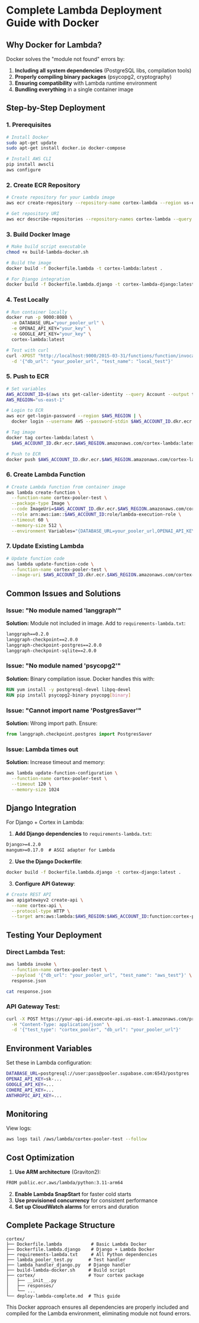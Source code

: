 # Complete Lambda Deployment Guide with Docker

## Why Docker for Lambda?

Docker solves the "module not found" errors by:
1. **Including all system dependencies** (PostgreSQL libs, compilation tools)
2. **Properly compiling binary packages** (psycopg2, cryptography)
3. **Ensuring compatibility** with Lambda runtime environment
4. **Bundling everything** in a single container image

## Step-by-Step Deployment

### 1. Prerequisites
```bash
# Install Docker
sudo apt-get update
sudo apt-get install docker.io docker-compose

# Install AWS CLI
pip install awscli
aws configure
```

### 2. Create ECR Repository
```bash
# Create repository for your Lambda image
aws ecr create-repository --repository-name cortex-lambda --region us-east-1

# Get repository URI
aws ecr describe-repositories --repository-names cortex-lambda --query 'repositories[0].repositoryUri' --output text
```

### 3. Build Docker Image
```bash
# Make build script executable
chmod +x build-lambda-docker.sh

# Build the image
docker build -f Dockerfile.lambda -t cortex-lambda:latest .

# For Django integration
docker build -f Dockerfile.lambda.django -t cortex-lambda-django:latest .
```

### 4. Test Locally
```bash
# Run container locally
docker run -p 9000:8080 \
  -e DATABASE_URL="your_pooler_url" \
  -e OPENAI_API_KEY="your_key" \
  -e GOOGLE_API_KEY="your_key" \
  cortex-lambda:latest

# Test with curl
curl -XPOST "http://localhost:9000/2015-03-31/functions/function/invocations" \
  -d '{"db_url": "your_pooler_url", "test_name": "local_test"}'
```

### 5. Push to ECR
```bash
# Set variables
AWS_ACCOUNT_ID=$(aws sts get-caller-identity --query Account --output text)
AWS_REGION="us-east-1"

# Login to ECR
aws ecr get-login-password --region $AWS_REGION | \
  docker login --username AWS --password-stdin $AWS_ACCOUNT_ID.dkr.ecr.$AWS_REGION.amazonaws.com

# Tag image
docker tag cortex-lambda:latest \
  $AWS_ACCOUNT_ID.dkr.ecr.$AWS_REGION.amazonaws.com/cortex-lambda:latest

# Push to ECR
docker push $AWS_ACCOUNT_ID.dkr.ecr.$AWS_REGION.amazonaws.com/cortex-lambda:latest
```

### 6. Create Lambda Function
```bash
# Create Lambda function from container image
aws lambda create-function \
  --function-name cortex-pooler-test \
  --package-type Image \
  --code ImageUri=$AWS_ACCOUNT_ID.dkr.ecr.$AWS_REGION.amazonaws.com/cortex-lambda:latest \
  --role arn:aws:iam::$AWS_ACCOUNT_ID:role/lambda-execution-role \
  --timeout 60 \
  --memory-size 512 \
  --environment Variables="{DATABASE_URL=your_pooler_url,OPENAI_API_KEY=your_key}"
```

### 7. Update Existing Lambda
```bash
# Update function code
aws lambda update-function-code \
  --function-name cortex-pooler-test \
  --image-uri $AWS_ACCOUNT_ID.dkr.ecr.$AWS_REGION.amazonaws.com/cortex-lambda:latest
```

## Common Issues and Solutions

### Issue: "No module named 'langgraph'"
**Solution:** Module not included in image. Add to `requirements-lambda.txt`:
```txt
langgraph==0.2.0
langgraph-checkpoint==2.0.0
langgraph-checkpoint-postgres==2.0.0
langgraph-checkpoint-sqlite==2.0.0
```

### Issue: "No module named 'psycopg2'"
**Solution:** Binary compilation issue. Docker handles this with:
```dockerfile
RUN yum install -y postgresql-devel libpq-devel
RUN pip install psycopg2-binary psycopg[binary]
```

### Issue: "Cannot import name 'PostgresSaver'"
**Solution:** Wrong import path. Ensure:
```python
from langgraph.checkpoint.postgres import PostgresSaver
```

### Issue: Lambda times out
**Solution:** Increase timeout and memory:
```bash
aws lambda update-function-configuration \
  --function-name cortex-pooler-test \
  --timeout 120 \
  --memory-size 1024
```

## Django Integration

For Django + Cortex in Lambda:

1. **Add Django dependencies** to `requirements-lambda.txt`:
```txt
Django>=4.2.0
mangum>=0.17.0  # ASGI adapter for Lambda
```

2. **Use the Django Dockerfile**:
```bash
docker build -f Dockerfile.lambda.django -t cortex-django:latest .
```

3. **Configure API Gateway**:
```bash
# Create REST API
aws apigatewayv2 create-api \
  --name cortex-api \
  --protocol-type HTTP \
  --target arn:aws:lambda:$AWS_REGION:$AWS_ACCOUNT_ID:function:cortex-pooler-test
```

## Testing Your Deployment

### Direct Lambda Test:
```bash
aws lambda invoke \
  --function-name cortex-pooler-test \
  --payload '{"db_url": "your_pooler_url", "test_name": "aws_test"}' \
  response.json

cat response.json
```

### API Gateway Test:
```bash
curl -X POST https://your-api-id.execute-api.us-east-1.amazonaws.com/prod \
  -H "Content-Type: application/json" \
  -d '{"test_type": "cortex_pooler", "db_url": "your_pooler_url"}'
```

## Environment Variables

Set these in Lambda configuration:
```bash
DATABASE_URL=postgresql://user:pass@pooler.supabase.com:6543/postgres
OPENAI_API_KEY=sk-...
GOOGLE_API_KEY=...
COHERE_API_KEY=...
ANTHROPIC_API_KEY=...
```

## Monitoring

View logs:
```bash
aws logs tail /aws/lambda/cortex-pooler-test --follow
```

## Cost Optimization

1. **Use ARM architecture** (Graviton2):
```bash
FROM public.ecr.aws/lambda/python:3.11-arm64
```

2. **Enable Lambda SnapStart** for faster cold starts
3. **Use provisioned concurrency** for consistent performance
4. **Set up CloudWatch alarms** for errors and duration

## Complete Package Structure
```
cortex/
├── Dockerfile.lambda           # Basic Lambda Docker
├── Dockerfile.lambda.django    # Django + Lambda Docker
├── requirements-lambda.txt     # All Python dependencies
├── lambda_pooler_test.py      # Test handler
├── lambda_handler_django.py   # Django handler
├── build-lambda-docker.sh     # Build script
├── cortex/                    # Your cortex package
│   ├── __init__.py
│   ├── responses/
│   └── ...
└── deploy-lambda-complete.md  # This guide
```

This Docker approach ensures all dependencies are properly included and compiled for the Lambda environment, eliminating module not found errors.